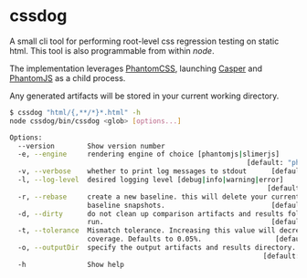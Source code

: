 # cssdog

A small cli tool for performing root-level css regression testing on static html. This tool is also programmable from within *node*.

The implementation leverages [PhantomCSS](https://github.com/Huddle/PhantomCSS), launching [Casper](https://github.com/n1k0/casperjs) and [PhantomJS](https://github.com/ariya/phantomjs) as a child process.

Any generated artifacts will be stored in your current working directory.

```bash
$ cssdog "html/{,**/*}*.html" -h
node cssdog/bin/cssdog <glob> [options...]

Options:
  --version        Show version number
  -e, --engine     rendering engine of choice [phantomjs|slimerjs]
                                                          [default: "phantomjs"]
  -v, --verbose    whether to print log messages to stdout      [default: false]
  -l, --log-level  desired logging level [debug|info|warning|error]
                                                               [default: "info"]
  -r, --rebase     create a new baseline. this will delete your current
                   baseline snapshots.                          [default: false]
  -d, --dirty      do not clean up comparison artifacts and results following a
                   run.                                         [default: false]
  -t, --tolerance  Mismatch tolerance. Increasing this value will decrease test
                   coverage. Defaults to 0.05%.                  [default: 0.05]
  -o, --outputDir  specify the output artifacts and results directory.
                                                              [default: "./out"]
  -h               Show help

```
